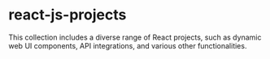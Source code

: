 # react-js-projects
This collection includes a diverse range of React projects, such as dynamic web UI components, API integrations, and various other functionalities.
